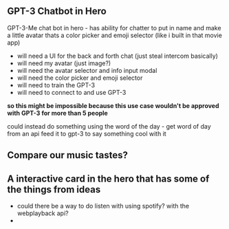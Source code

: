 ## GPT-3 Chatbot in Hero

GPT-3-Me chat bot in hero - has ability for chatter to put in name and make a little avatar thats a color picker and emoji selector (like i built in that movie app)

- will need a UI for the back and forth chat (just steal intercom basically)
- will need my avatar (just image?)
- will need the avatar selector and info input modal
- will need the color picker and emoji selector
- will need to train the GPT-3
- will need to connect to and use GPT-3

**so this might be impossible because this use case wouldn't be approved with GPT-3 for more than 5 people**

could instead do something using the word of the day - get word of day from an api feed it to gpt-3 to say something cool with it

## Compare our music tastes?

## A interactive card in the hero that has some of the things from ideas

- could there be a way to do listen with using spotify? with the webplayback api?
-
